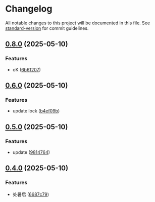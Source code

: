 # Changelog

All notable changes to this project will be documented in this file. See [standard-version](https://github.com/conventional-changelog/standard-version) for commit guidelines.

## [0.8.0](https://git.sankuai.com/hfe/max-miniapp-ts/compare/v0.7.0...v0.8.0) (2025-05-10)


### Features

* oK ([6b61207](https://git.sankuai.com/hfe/max-miniapp-ts/commit/6b6120752f02d6ed394edb26354a129e87f0c14e))

## [0.6.0](https://git.sankuai.com/hfe/max-miniapp-ts/compare/v0.5.0...v0.6.0) (2025-05-10)


### Features

* update lock ([b4ef09b](https://git.sankuai.com/hfe/max-miniapp-ts/commit/b4ef09b13457645e288b3fc9047752b08961e040))

## [0.5.0](https://git.sankuai.com/hfe/max-miniapp-ts/compare/v0.4.0...v0.5.0) (2025-05-10)


### Features

* update ([9814764](https://git.sankuai.com/hfe/max-miniapp-ts/commits/98147640e2c04d7dd443f0113ecf8d0656688b87))

## [0.4.0](https://git.sankuai.com/hfe/max-miniapp-ts/compare/v0.0.2...v0.4.0) (2025-05-10)


### Features

* 处暑后 ([6687c79](https://git.sankuai.com/hfe/max-miniapp-ts/commits/6687c79b87433c01fa1c43a243c7a29a23d76415))
